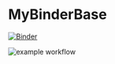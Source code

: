 # MyBinderBase

[![Binder](https://mybinder.org/badge_logo.svg)](https://mybinder.org/v2/gh/spicytechs/PyPhysX/HEAD)

![example workflow](https://github.com/spicytechs/PyPhysX/actions/workflows/workflow.yml/badge.svg)
